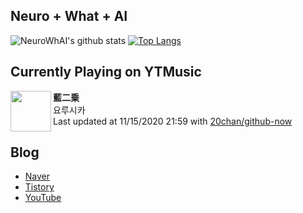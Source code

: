 ## Neuro + What + AI

![NeuroWhAI's github stats](https://github-readme-stats.vercel.app/api?username=neurowhai&count_private=true&show_icons=true)
[![Top Langs](https://github-readme-stats.vercel.app/api/top-langs/?username=neurowhai&layout=compact)](https://github.com/anuraghazra/github-readme-stats)

## Currently Playing on YTMusic

[<img align="left" height="65" src="https://lh3.googleusercontent.com/E9mNJmhQEosrQEzXm9V7EAnqTVVtyzWm0Ob_OHezNF3RLelHJBuDXU9LA0E3l_KiaT_YumFTOCx0zDI">](https://music.youtube.com/channel/UCabLXblrQG4cO8F9qdd4Xsw)

**藍二乗**  
요루시카  
Last updated at 11/15/2020 21:59 with [20chan/github-now](https://github.com/20chan/github-now)

## Blog

- [Naver](http://blog.naver.com/neurowhai)
- [Tistory](http://neurowhai.tistory.com/)
- [YouTube](https://www.youtube.com/channel/UCB_v1xU6laBHOeH6z4L-Mtw)

